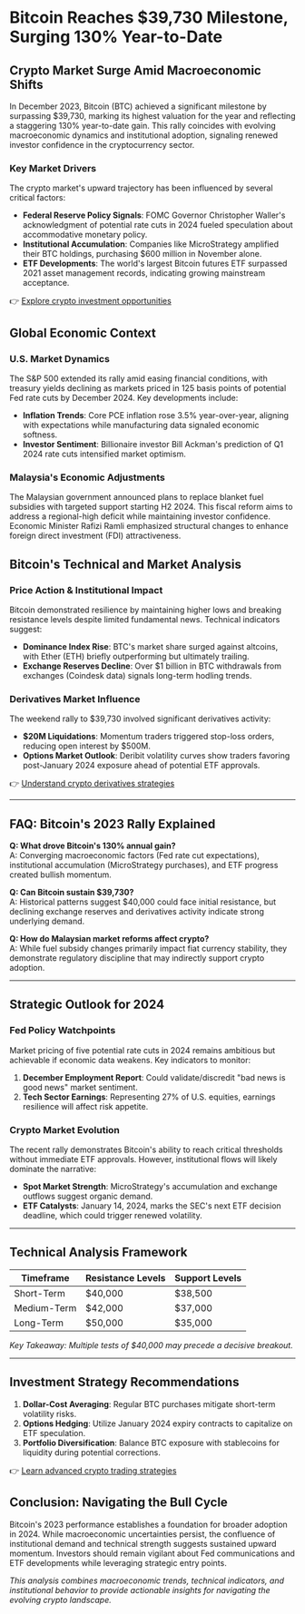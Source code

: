 # Bitcoin Reaches $39,730 Milestone, Surging 130% Year-to-Date  

## Crypto Market Surge Amid Macroeconomic Shifts  

In December 2023, Bitcoin (BTC) achieved a significant milestone by surpassing $39,730, marking its highest valuation for the year and reflecting a staggering 130% year-to-date gain. This rally coincides with evolving macroeconomic dynamics and institutional adoption, signaling renewed investor confidence in the cryptocurrency sector.  

### Key Market Drivers  

The crypto market's upward trajectory has been influenced by several critical factors:  
- **Federal Reserve Policy Signals**: FOMC Governor Christopher Waller's acknowledgment of potential rate cuts in 2024 fueled speculation about accommodative monetary policy.  
- **Institutional Accumulation**: Companies like MicroStrategy amplified their BTC holdings, purchasing $600 million in November alone.  
- **ETF Developments**: The world's largest Bitcoin futures ETF surpassed 2021 asset management records, indicating growing mainstream acceptance.  

👉 [Explore crypto investment opportunities](https://bit.ly/okx-bonus)  

## Global Economic Context  

### U.S. Market Dynamics  

The S&P 500 extended its rally amid easing financial conditions, with treasury yields declining as markets priced in 125 basis points of potential Fed rate cuts by December 2024. Key developments include:  
- **Inflation Trends**: Core PCE inflation rose 3.5% year-over-year, aligning with expectations while manufacturing data signaled economic softness.  
- **Investor Sentiment**: Billionaire investor Bill Ackman's prediction of Q1 2024 rate cuts intensified market optimism.  

### Malaysia's Economic Adjustments  

The Malaysian government announced plans to replace blanket fuel subsidies with targeted support starting H2 2024. This fiscal reform aims to address a regional-high deficit while maintaining investor confidence. Economic Minister Rafizi Ramli emphasized structural changes to enhance foreign direct investment (FDI) attractiveness.  

## Bitcoin's Technical and Market Analysis  

### Price Action & Institutional Impact  

Bitcoin demonstrated resilience by maintaining higher lows and breaking resistance levels despite limited fundamental news. Technical indicators suggest:  
- **Dominance Index Rise**: BTC's market share surged against altcoins, with Ether (ETH) briefly outperforming but ultimately trailing.  
- **Exchange Reserves Decline**: Over $1 billion in BTC withdrawals from exchanges (Coindesk data) signals long-term hodling trends.  

### Derivatives Market Influence  

The weekend rally to $39,730 involved significant derivatives activity:  
- **$20M Liquidations**: Momentum traders triggered stop-loss orders, reducing open interest by $500M.  
- **Options Market Outlook**: Deribit volatility curves show traders favoring post-January 2024 exposure ahead of potential ETF approvals.  

👉 [Understand crypto derivatives strategies](https://bit.ly/okx-bonus)  

---

## FAQ: Bitcoin's 2023 Rally Explained  

**Q: What drove Bitcoin's 130% annual gain?**  
A: Converging macroeconomic factors (Fed rate cut expectations), institutional accumulation (MicroStrategy purchases), and ETF progress created bullish momentum.  

**Q: Can Bitcoin sustain $39,730?**  
A: Historical patterns suggest $40,000 could face initial resistance, but declining exchange reserves and derivatives activity indicate strong underlying demand.  

**Q: How do Malaysian market reforms affect crypto?**  
A: While fuel subsidy changes primarily impact fiat currency stability, they demonstrate regulatory discipline that may indirectly support crypto adoption.  

---

## Strategic Outlook for 2024  

### Fed Policy Watchpoints  

Market pricing of five potential rate cuts in 2024 remains ambitious but achievable if economic data weakens. Key indicators to monitor:  
1. **December Employment Report**: Could validate/discredit "bad news is good news" market sentiment.  
2. **Tech Sector Earnings**: Representing 27% of U.S. equities, earnings resilience will affect risk appetite.  

### Crypto Market Evolution  

The recent rally demonstrates Bitcoin's ability to reach critical thresholds without immediate ETF approvals. However, institutional flows will likely dominate the narrative:  
- **Spot Market Strength**: MicroStrategy's accumulation and exchange outflows suggest organic demand.  
- **ETF Catalysts**: January 14, 2024, marks the SEC's next ETF decision deadline, which could trigger renewed volatility.  

---

## Technical Analysis Framework  

| Timeframe | Resistance Levels | Support Levels |  
|-----------|-------------------|----------------|  
| Short-Term | $40,000 | $38,500 |  
| Medium-Term | $42,000 | $37,000 |  
| Long-Term | $50,000 | $35,000 |  

*Key Takeaway: Multiple tests of $40,000 may precede a decisive breakout.*  

---

## Investment Strategy Recommendations  

1. **Dollar-Cost Averaging**: Regular BTC purchases mitigate short-term volatility risks.  
2. **Options Hedging**: Utilize January 2024 expiry contracts to capitalize on ETF speculation.  
3. **Portfolio Diversification**: Balance BTC exposure with stablecoins for liquidity during potential corrections.  

👉 [Learn advanced crypto trading strategies](https://bit.ly/okx-bonus)  

## Conclusion: Navigating the Bull Cycle  

Bitcoin's 2023 performance establishes a foundation for broader adoption in 2024. While macroeconomic uncertainties persist, the confluence of institutional demand and technical strength suggests sustained upward momentum. Investors should remain vigilant about Fed communications and ETF developments while leveraging strategic entry points.  

*This analysis combines macroeconomic trends, technical indicators, and institutional behavior to provide actionable insights for navigating the evolving crypto landscape.*